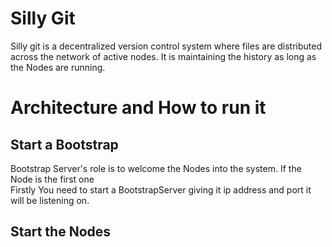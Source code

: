 # Silly Git
Silly git is a decentralized version control system where files are distributed across the network of active nodes.
It is maintaining the history as long as the Nodes are running.


# Architecture and How to run it
## Start a Bootstrap
Bootstrap Server's role is to welcome the Nodes into the system. If the Node is the first one    
Firstly You need to start a BootstrapServer giving it ip address and port it will be listening on.
## Start the Nodes
